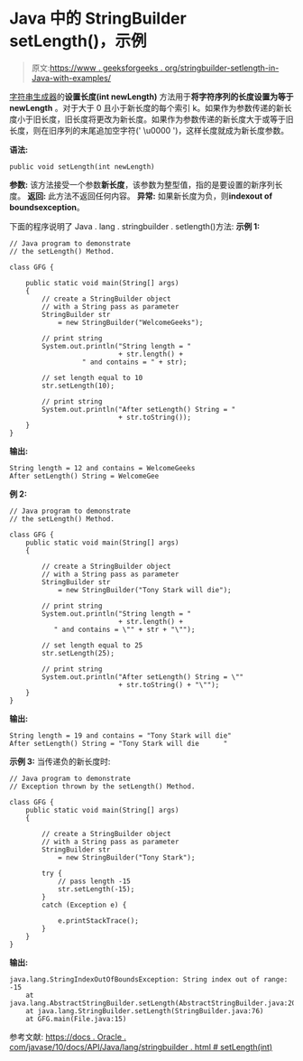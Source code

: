 # Java 中的 StringBuilder setLength()，示例

> 原文:[https://www . geeksforgeeks . org/stringbuilder-setlength-in-Java-with-examples/](https://www.geeksforgeeks.org/stringbuilder-setlength-in-java-with-examples/)

[字符串生成器](https://www.geeksforgeeks.org/string-vs-stringbuilder-vs-stringbuffer-in-java/)的**设置长度(int newLength)** 方法用于**将字符序列的长度设置为等于 newLength** 。对于大于 0 且小于新长度的每个索引 k。如果作为参数传递的新长度小于旧长度，旧长度将更改为新长度。如果作为参数传递的新长度大于或等于旧长度，则在旧序列的末尾追加空字符(' \u0000 ')，这样长度就成为新长度参数。

**语法:**

```
public void setLength(int newLength)
```

**参数:**
该方法接受一个参数**新长度**，该参数为整型值，指的是要设置的新序列长度。
**返回:**
此方法不返回任何内容。
**异常:**
如果新长度为负，则**indexout of boundsexception**。

下面的程序说明了 Java . lang . stringbuilder . setlength()方法:
**示例 1:**

```
// Java program to demonstrate
// the setLength() Method.

class GFG {

    public static void main(String[] args)
    {
        // create a StringBuilder object
        // with a String pass as parameter
        StringBuilder str
            = new StringBuilder("WelcomeGeeks");

        // print string
        System.out.println("String length = "
                           + str.length() + 
                  " and contains = " + str);

        // set length equal to 10
        str.setLength(10);

        // print string
        System.out.println("After setLength() String = "
                           + str.toString());
    }
}
```

**输出:**

```
String length = 12 and contains = WelcomeGeeks
After setLength() String = WelcomeGee

```

**例 2:**

```
// Java program to demonstrate
// the setLength() Method.

class GFG {
    public static void main(String[] args)
    {

        // create a StringBuilder object
        // with a String pass as parameter
        StringBuilder str
            = new StringBuilder("Tony Stark will die");

        // print string
        System.out.println("String length = "
                           + str.length() + 
           " and contains = \"" + str + "\"");

        // set length equal to 25
        str.setLength(25);

        // print string
        System.out.println("After setLength() String = \""
                           + str.toString() + "\"");
    }
}
```

**输出:**

```
String length = 19 and contains = "Tony Stark will die"
After setLength() String = "Tony Stark will die      "

```

**示例 3:** 当传递负的新长度时:

```
// Java program to demonstrate
// Exception thrown by the setLength() Method.

class GFG {
    public static void main(String[] args)
    {

        // create a StringBuilder object
        // with a String pass as parameter
        StringBuilder str
            = new StringBuilder("Tony Stark");

        try {
            // pass length -15
            str.setLength(-15);
        }
        catch (Exception e) {

            e.printStackTrace();
        }
    }
}
```

**输出:**

```
java.lang.StringIndexOutOfBoundsException: String index out of range: -15
    at java.lang.AbstractStringBuilder.setLength(AbstractStringBuilder.java:207)
    at java.lang.StringBuilder.setLength(StringBuilder.java:76)
    at GFG.main(File.java:15)

```

参考文献:
[https://docs . Oracle . com/javase/10/docs/API/Java/lang/stringbuilder . html # setLength(int)](https://docs.oracle.com/javase/10/docs/api/java/lang/StringBuilder.html#setLength(int))
